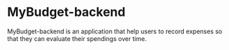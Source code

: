 # MyBudget-backend
MyBudget-backend is an application that help users to record expenses so that they can evaluate their spendings over time. 
